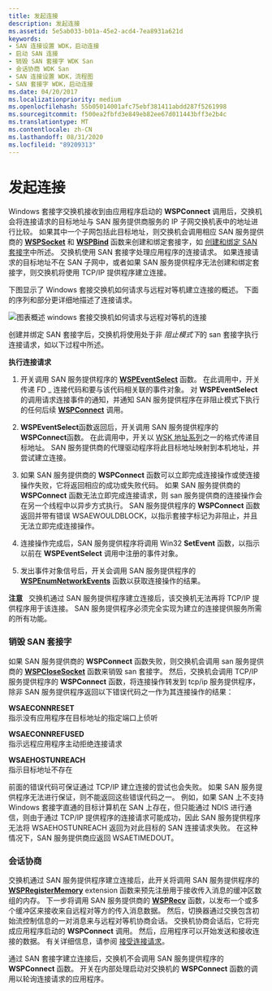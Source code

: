 ```yaml
---
title: 发起连接
description: 发起连接
ms.assetid: 5e5ab033-b01a-45e2-acd4-7ea8931a621d
keywords:
- SAN 连接设置 WDK，启动连接
- 启动 SAN 连接
- 销毁 SAN 套接字 WDK San
- 会话协商 WDK San
- SAN 连接设置 WDK，流程图
- SAN 套接字 WDK，启动连接
ms.date: 04/20/2017
ms.localizationpriority: medium
ms.openlocfilehash: 55b05014001afc75ebf381411abdd287f5261998
ms.sourcegitcommit: f500ea2fbfd3e849eb82ee67d011443bff3e2b4c
ms.translationtype: MT
ms.contentlocale: zh-CN
ms.lasthandoff: 08/31/2020
ms.locfileid: "89209313"
---
```

# <a name="initiating-a-connection"></a>发起连接


Windows 套接字交换机接收到由应用程序启动的 **WSPConnect** 调用后，交换机会将连接请求的目标地址与 SAN 服务提供商服务的 IP 子网交换机表中的地址进行比较。 如果其中一个子网包括此目标地址，则交换机会调用相应 SAN 服务提供商的 [**WSPSocket**](/previous-versions/windows/hardware/network/ff566319(v=vs.85)) 和 [**WSPBind**](/previous-versions/windows/hardware/network/ff566268(v=vs.85)) 函数来创建和绑定套接字，如 [创建和绑定 SAN 套接字](creating-and-binding-san-sockets.md)中所述。 交换机使用 SAN 套接字处理应用程序的连接请求。 如果连接请求的目标地址不在 SAN 子网中，或者如果 SAN 服务提供程序无法创建和绑定套接字，则交换机将使用 TCP/IP 提供程序建立连接。

下图显示了 Windows 套接交换机如何请求与远程对等机建立连接的概述。 下面的序列和部分更详细地描述了连接请求。

![图表概述 windows 套接交换机如何请求与远程对等机的连接](images/apiflow3.png)

创建并绑定 SAN 套接字后，交换机将使用处于非 *阻止模式下*的 san 套接字执行连接请求，如以下过程中所述。

**执行连接请求**

1.  开关调用 SAN 服务提供程序的 [**WSPEventSelect**](/previous-versions/windows/hardware/network/ff566287(v=vs.85)) 函数。 在此调用中，开关传递 FD \_ 连接代码和要与该代码相关联的事件对象。 对 **WSPEventSelect** 的调用请求连接事件的通知，并通知 SAN 服务提供程序在非阻止模式下执行的任何后续 [**WSPConnect**](/previous-versions/windows/hardware/network/ff566275(v=vs.85)) 调用。

2.  **WSPEventSelect**函数返回后，开关调用 SAN 服务提供程序的**WSPConnect**函数。 在此调用中，开关以 [WSK 地址系列](/previous-versions/windows/hardware/drivers/mt808757(v=vs.85))之一的格式传递目标地址。 SAN 服务提供商的代理驱动程序将此目标地址映射到本机地址，并尝试建立连接。

3.  如果 SAN 服务提供商的 **WSPConnect** 函数可以立即完成连接操作或使连接操作失败，它将返回相应的成功或失败代码。 如果 SAN 服务提供商的 **WSPConnect** 函数无法立即完成连接请求，则 san 服务提供商的连接操作会在另一个线程中以异步方式执行。 SAN 服务提供程序的 **WSPConnect** 函数返回并带有错误 WSAEWOULDBLOCK，以指示套接字标记为非阻止，并且无法立即完成连接操作。

4.  连接操作完成后，SAN 服务提供程序将调用 Win32 **SetEvent** 函数，以指示以前在 **WSPEventSelect** 调用中注册的事件对象。

5.  发出事件对象信号后，开关会调用 SAN 服务提供程序的 [**WSPEnumNetworkEvents**](/previous-versions/windows/hardware/network/ff566284(v=vs.85)) 函数以获取连接操作的结果。

**注意**   交换机通过 SAN 服务提供程序建立连接后，该交换机无法再将 TCP/IP 提供程序用于该连接。 SAN 服务提供程序必须完全实现为建立的连接提供服务所需的所有功能。

 

### <a name="destroying-the-san-socket"></a>销毁 SAN 套接字

如果 SAN 服务提供商的 **WSPConnect** 函数失败，则交换机会调用 san 服务提供商的 [**WSPCloseSocket**](/previous-versions/windows/hardware/network/ff566273(v=vs.85)) 函数来销毁 san 套接字。 然后，交换机会调用 TCP/IP 服务提供程序的 **WSPConnect** 函数，将连接操作转发到 tcp/ip 服务提供程序，除非 SAN 服务提供程序返回以下错误代码之一作为其连接操作的结果：

<a href="" id="wsaeconnreset"></a>**WSAECONNRESET**  
指示没有应用程序在目标地址的指定端口上侦听

<a href="" id="wsaeconnrefused"></a>**WSAECONNREFUSED**  
指示远程应用程序主动拒绝连接请求

<a href="" id="wsaehostunreach"></a>**WSAEHOSTUNREACH**  
指示目标地址不存在

前面的错误代码可保证通过 TCP/IP 建立连接的尝试也会失败。 如果 SAN 服务提供程序无法进行保证，则不能返回这些错误代码之一。 例如，如果 SAN 上不支持 Windows 套接字直通的目标计算机在 SAN 上存在，但只能通过 NDIS 进行通信，则由于通过 TCP/IP 提供程序的连接请求可能成功，因此 SAN 服务提供程序无法将 WSAEHOSTUNREACH 返回为对此目标的 SAN 连接请求失败。 在这种情况下，SAN 服务提供商应返回 WSAETIMEDOUT。

### <a name="session-negotiation"></a>会话协商

交换机通过 SAN 服务提供程序建立连接后，此开关将调用 SAN 服务提供程序的 [**WSPRegisterMemory**](/previous-versions/windows/hardware/network/ff566311(v=vs.85)) extension 函数来预先注册用于接收传入消息的缓冲区数组的内存。 下一步将调用 SAN 服务提供商的 [**WSPRecv**](/previous-versions/windows/hardware/network/ff566309(v=vs.85)) 函数，以发布一个或多个缓冲区来接收来自远程对等方的传入消息数据。 然后，切换器通过交换包含初始流控制信息的一对消息来与远程对等机协商会话。 交换机协商会话后，它将完成应用程序启动的 **WSPConnect** 调用。 然后，应用程序可以开始发送和接收连接的数据。 有关详细信息，请参阅 [接受连接请求](accepting-connection-requests.md)。

通过 SAN 套接字建立连接后，交换机不会调用 SAN 服务提供程序的 **WSPConnect** 函数。 开关在内部处理启动对交换机的 **WSPConnect** 函数的调用以轮询连接请求的应用程序。

 

